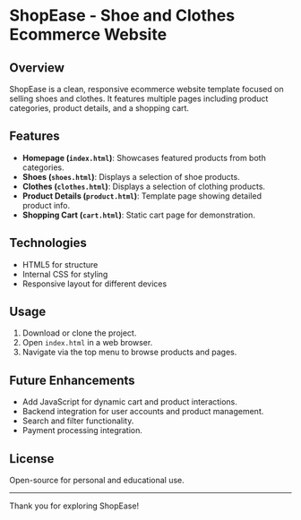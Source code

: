 # ShopEase - Shoe and Clothes Ecommerce Website

## Overview
ShopEase is a clean, responsive ecommerce website template focused on selling shoes and clothes. It features multiple pages including product categories, product details, and a shopping cart.

## Features
- **Homepage (`index.html`)**: Showcases featured products from both categories.
- **Shoes (`shoes.html`)**: Displays a selection of shoe products.
- **Clothes (`clothes.html`)**: Displays a selection of clothing products.
- **Product Details (`product.html`)**: Template page showing detailed product info.
- **Shopping Cart (`cart.html`)**: Static cart page for demonstration.

## Technologies
- HTML5 for structure
- Internal CSS for styling
- Responsive layout for different devices

## Usage
1. Download or clone the project.
2. Open `index.html` in a web browser.
3. Navigate via the top menu to browse products and pages.

## Future Enhancements
- Add JavaScript for dynamic cart and product interactions.
- Backend integration for user accounts and product management.
- Search and filter functionality.
- Payment processing integration.

## License
Open-source for personal and educational use.

---

Thank you for exploring ShopEase!

